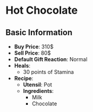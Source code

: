 # Hot Chocolate

## Basic Information

- **Buy Price**: 310$
- **Sell Price**: 80$
- **Default Gift Reaction**: Normal
- **Heals**:
  - 30 points of Stamina
- **Recipe**:
  - **Utensil**: Pot
  - **Ingredients**:
    - Milk
    - Chocolate